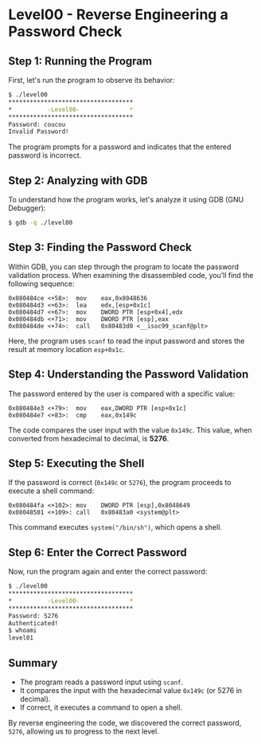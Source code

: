 
# Level00 - Reverse Engineering a Password Check

## Step 1: Running the Program

First, let's run the program to observe its behavior:

```bash
$ ./level00
***********************************
*          -Level00-              *
***********************************
Password: coucou
Invalid Password!
```

The program prompts for a password and indicates that the entered password is incorrect.

## Step 2: Analyzing with GDB

To understand how the program works, let's analyze it using GDB (GNU Debugger):

```bash
$ gdb -q ./level00
```

## Step 3: Finding the Password Check

Within GDB, you can step through the program to locate the password validation process. When examining the disassembled code, you’ll find the following sequence:

```assembly
0x080484ce <+58>:  mov    eax,0x8048636
0x080484d3 <+63>:  lea    edx,[esp+0x1c]
0x080484d7 <+67>:  mov    DWORD PTR [esp+0x4],edx
0x080484db <+71>:  mov    DWORD PTR [esp],eax
0x080484de <+74>:  call   0x80483d0 <__isoc99_scanf@plt>
```

Here, the program uses `scanf` to read the input password and stores the result at memory location `esp+0x1c`.

## Step 4: Understanding the Password Validation

The password entered by the user is compared with a specific value:

```assembly
0x080484e3 <+79>:  mov    eax,DWORD PTR [esp+0x1c]
0x080484e7 <+83>:  cmp    eax,0x149c
```

The code compares the user input with the value `0x149c`. This value, when converted from hexadecimal to decimal, is **5276**.

## Step 5: Executing the Shell

If the password is correct (`0x149c` or `5276`), the program proceeds to execute a shell command:

```assembly
0x080484fa <+102>: mov    DWORD PTR [esp],0x8048649
0x08048501 <+109>: call   0x80483a0 <system@plt>
```

This command executes `system("/bin/sh")`, which opens a shell.

## Step 6: Enter the Correct Password

Now, run the program again and enter the correct password:

```bash
$ ./level00
***********************************
*          -Level00-              *
***********************************
Password: 5276
Authenticated!
$ whoami
level01
```

## Summary

- The program reads a password input using `scanf`.
- It compares the input with the hexadecimal value `0x149c` (or 5276 in decimal).
- If correct, it executes a command to open a shell.

By reverse engineering the code, we discovered the correct password, `5276`, allowing us to progress to the next level.